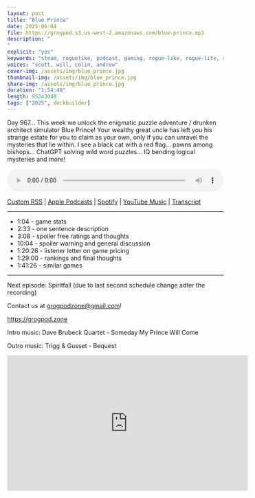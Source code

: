 ```yaml
---
layout: post
title: "Blue Prince"
date: 2025-06-04
file: https://grogpod.s3.us-west-2.amazonaws.com/blue-prince.mp3
description: "
"
explicit: "yes" 
keywords: "steam, roguelike, podcast, gaming, rogue-like, rogue-lite, roguelite"
voices: "scott, will, colin, andrew"
cover-img: /assets/img/blue_prince.jpg
thumbnail-img: /assets/img/blue_prince.jpg
share-img: /assets/img/blue_prince.jpg
duration: "1:54:46"
length: 95243040  
tags: ["2025", deckbuilder]
---
```


Day 967... This week we unlock the enigmatic puzzle adventure / drunken architect simulator Blue Prince! Your wealthy great uncle has left you his strange estate for you to claim as your own, only if you can unravel the mysteries that lie within. I see a black cat with a red flag... pawns among bishops... ChatGPT solving wild word puzzles... IQ bending logical mysteries and more! 

<div class="container">
  <audio controls style="width: 100%;">
    <source src="https://grogpod.s3.us-west-2.amazonaws.com/blue-prince.mp3" type="audio/mpeg">
  </audio>
</div>

[Custom RSS](https://grogpod.zone/feed.xml) | [Apple Podcasts](https://podcasts.apple.com/us/podcast/blue-prince/id1650474911?i=1000711118287) | [Spotify](https://open.spotify.com/episode/1Sk2NVrimWWqIHbAu0ZqR3) | [YouTube Music](https://music.youtube.com/playlist?list=PL-ShOmyMvd4jYFChE6tgj0JYG8RKK4xe0) | [Transcript](https://github.com/ScottBurger/going_rogue_podcast/blob/master/docs/transcripts/blue_prince.txt)

---
* 1:04 - game stats
* 2:33 - one sentence description
* 3:08 - spoiler free ratings and thoughts
* 10:04 - spoiler warning and general discussion
* 1:20:26 - listener letter on game pricing
* 1:29:00 - rankings and final thoughts
* 1:41:26 - similar games

---

Next episode: Spiritfall (due to last second schedule change adter the recording)

Contact us at grogpodzone@gmail.com!

https://grogpod.zone

Intro music: Dave Brubeck Quartet - Someday My Prince Will Come

Outro music: Trigg & Gusset - Bequest

<div class="embed-responsive embed-responsive-16by9">
<iframe width="560" height="315" src="https://www.youtube.com/embed/X-686spbboo" title="YouTube video player" frameborder="0" allow="accelerometer; autoplay; clipboard-write; encrypted-media; gyroscope; picture-in-picture" allowfullscreen></iframe>
</div>
